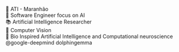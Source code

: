 🔏 ATI - Maranhão <br>
💫 Software Engineer focus on AI <br>
📚 Artificial Intelligence Researcher <br>
🤖 Computer Vision <br>
🧬 Bio Inspired Artificial Intelligence and Computational neuroscience <br>
@google-deepmind dolphingemma
